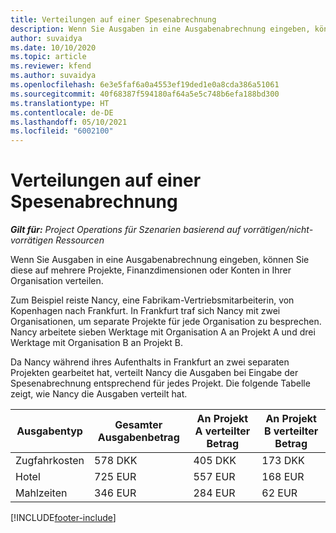 ```yaml
---
title: Verteilungen auf einer Spesenabrechnung
description: Wenn Sie Ausgaben in eine Ausgabenabrechnung eingeben, können Sie diese auf mehrere Projekte, juristische Personen oder Konten in Ihrer Organisation verteilen.
author: suvaidya
ms.date: 10/10/2020
ms.topic: article
ms.reviewer: kfend
ms.author: suvaidya
ms.openlocfilehash: 6e3e5faf6a0a4553ef19ded1e0a8cda386a51061
ms.sourcegitcommit: 40f68387f594180af64a5e5c748b6efa188bd300
ms.translationtype: HT
ms.contentlocale: de-DE
ms.lasthandoff: 05/10/2021
ms.locfileid: "6002100"
---
```

# <a name="distributions-on-an-expense-report"></a>Verteilungen auf einer Spesenabrechnung

_**Gilt für:** Project Operations für Szenarien basierend auf vorrätigen/nicht-vorrätigen Ressourcen_

Wenn Sie Ausgaben in eine Ausgabenabrechnung eingeben, können Sie diese auf mehrere Projekte, Finanzdimensionen oder Konten in Ihrer Organisation verteilen.

Zum Beispiel reiste Nancy, eine Fabrikam-Vertriebsmitarbeiterin, von Kopenhagen nach Frankfurt. In Frankfurt traf sich Nancy mit zwei Organisationen, um separate Projekte für jede Organisation zu besprechen. Nancy arbeitete sieben Werktage mit Organisation A an Projekt A und drei Werktage mit Organisation B an Projekt B.

Da Nancy während ihres Aufenthalts in Frankfurt an zwei separaten Projekten gearbeitet hat, verteilt Nancy die Ausgaben bei Eingabe der Spesenabrechnung entsprechend für jedes Projekt. Die folgende Tabelle zeigt, wie Nancy die Ausgaben verteilt hat.

| Ausgabentyp | Gesamter Ausgabenbetrag | An Projekt A verteilter Betrag | An Projekt B verteilter Betrag |
|--------------|----------------------|---------------------------------|---------------------------------|
| Zugfahrkosten   | 578 DKK              | 405 DKK                         | 173 DKK                         |
| Hotel        | 725 EUR              | 557 EUR                         | 168 EUR                         |
| Mahlzeiten        | 346 EUR              | 284 EUR                         | 62 EUR                          |


[!INCLUDE[footer-include](../includes/footer-banner.md)]